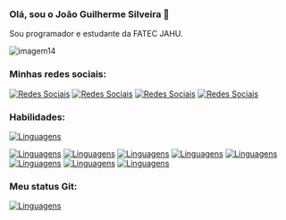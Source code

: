 ### Olá, sou o João Guilherme Silveira 👋
Sou programador e estudante da FATEC JAHU.

![imagem14](https://github.com/JoaoGSilveira/joaogsilveira/assets/125415392/96af1fc3-0f2d-4d8a-bd83-777237fb9ba3)

### Minhas redes sociais:

[![Redes Sociais](https://img.shields.io/badge/Facebook-1877F2?style=for-the-badge&logo=facebook&logoColor=white)](https://www.facebook.com/profile.php?id=61550516365489)
[![Redes Sociais](https://img.shields.io/badge/GitHub-100000?style=for-the-badge&logo=github&logoColor=white)](https://github.com/JoaoGSilveira)
[![Redes Sociais](https://img.shields.io/badge/Instagram-E4405F?style=for-the-badge&logo=instagram&logoColor=white)](https://www.instagram.com/joaogsilveira03/)
[![Redes Sociais](https://img.shields.io/badge/LinkedIn-0077B5?style=for-the-badge&logo=linkedin&logoColor=white)](https://www.linkedin.com/in/jo%C3%A3o-guilherme-silveira-24764b2b7/)

### Habilidades:

[![Linguagens](https://github-readme-stats.vercel.app/api/top-langs/?username=JoaoGSilveira&theme=blue-green)]()

[![Linguagens](https://img.shields.io/badge/C%23-239120?style=for-the-badge&logo=c-sharp&logoColor=white)]()
[![Linguagens](https://img.shields.io/badge/Python-3776AB?style=for-the-badge&logo=python&logoColor=white)]()
[![Linguagens](https://img.shields.io/badge/HTML-239120?style=for-the-badge&logo=html5&logoColor=white)]()
[![Linguagens](https://img.shields.io/badge/CSS-239120?&style=for-the-badge&logo=css3&logoColor=white)]()
[![Linguagens](https://img.shields.io/badge/JavaScript-F7DF1E?style=for-the-badge&logo=javascript&logoColor=black)]()
[![Linguagens](https://img.shields.io/badge/C-00599C?style=for-the-badge&logo=c&logoColor=white)]()
[![Linguagens](https://img.shields.io/badge/C%2B%2B-00599C?style=for-the-badge&logo=c%2B%2B&logoColor=white)]()
[![Linguagens](https://img.shields.io/badge/PHP-777BB4?style=for-the-badge&logo=php&logoColor=white)]()


### Meu status Git:

[![Linguagens](https://github-readme-stats.vercel.app/api?username=JoaoGSilveira&theme=blue-green)]()

